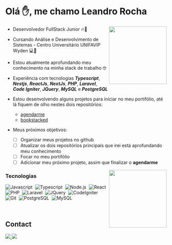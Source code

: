 <h1>Olá ✋, me chamo Leandro Rocha</h1>

  <img
    align="right"
    height="180em" 
    src="https://github-readme-stats.vercel.app/api?username=leandro-wrocha&show_icons=true&theme=tokyonight&include_all_commits=true&count_private=true"
  />
- Desenvolvedor FullStack Junior 🔥🚀
  
- Cursando Análise e Desenvolvimento de Sistemas - Centro Universitário UNIFAVIP Wyden 💻🚀

- Estou atualmente aprofundando meu conhecimento na minha stack de trabalho 🤓

- Experiência com tecnologias **_Typescript_**, **_Nestjs_**, **_ReactJs_**, **_NextJs_**, **_PHP_**, **_Laravel_**, **_Code Igniter_**, **_JQuery_**, **_MySQL_** e **_PostgreSQL_**

- Estou desenvolvendo alguns projetos para iniciar no meu portifólio, até lá fiquem de olho nestes dois repositórios:
  - <a href="https://github.com/leandro-wrocha/agendarme" target="_blank">agendarme</a>
  - <a href="https://github.com/leandro-wrocha/bookstacked" target="_blank">bookstacked</a>

- Meus próximos objetivos: 
  - [ ] Organizar meus projetos no github 
  - [ ] Atualizar os dois repositórios principais que irei está aprofundando meu conhecimento
  - [ ] Focar no meu portifólio
  - [ ] Adicionar meu próximo projeto, assim que finalizar o **agendarme**
  
<img
  align="right"
  height="180em"
  src="https://github-readme-stats.vercel.app/api/top-langs/?username=leandro-wrocha&layout=compact&langs_count=7&theme=tokyonight"
/>

### Tecnologias
![Javascript](https://img.shields.io/badge/-Javascript-05122A?style=flat&logo=javascript)&nbsp;
![Typescript](https://img.shields.io/badge/-Typescript-05122A?style=flat&logo=typescript)&nbsp;
![Node.js](https://img.shields.io/badge/-Node.js-05122A?style=flat&logo=node.js)&nbsp;
![React](https://img.shields.io/badge/-ReactJs-05122A?style=flat&logo=react)&nbsp;
![PHP](https://img.shields.io/badge/-PHP-05122A?style=flat&logo=php)&nbsp;
![Laravel](https://img.shields.io/badge/-Laravel-05122A?style=flat&logo=laravel)&nbsp;
![JQuery](https://img.shields.io/badge/-JQuery-05122A?style=flat&logo=jquery)&nbsp;
![CodeIgniter](https://img.shields.io/badge/-CodeIgniter-05122A?style=flat&logo=codeigniter)&nbsp;
![Git](https://img.shields.io/badge/-Git-05122A?style=flat&logo=git)&nbsp;
![PostgreSQL](https://img.shields.io/badge/-PostgreSQL-05122A?style=flat&logo=postgresql)&nbsp;
![MySQL](https://img.shields.io/badge/-MySQL-05122A?style=flat&logo=mysql)

<br />

<h2>Contact</h2>

<p>
  <a href="https://www.linkedin.com/in/leandro-wrocha/" target="_blank">
    <img src="https://img.shields.io/badge/leandro--wrocha-05122A?logo=linkedin&?link=https://left&www.instagram.com/leandro._wrf/" />
  </a>
  <a href="mailto:leandro-wrocha98@gmail.com">
    <img src="https://img.shields.io/badge/leandro--wrocha98@gmail.com-05122A?logo=gmail" >
  <a>
</p>
